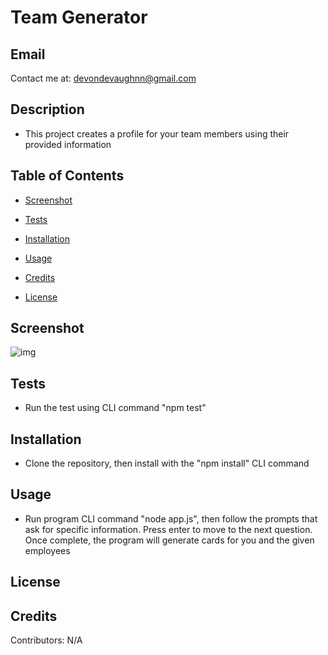 # Team Generator
## Email

Contact me at: devondevaughnn@gmail.com

## Description

 * This project creates a profile for your team members using their provided information

## Table of Contents
* [Screenshot](#screenshot)

* [Tests](#testing)

* [Installation](#install)

* [Usage](#usage)

* [Credits](#contribution)

* [License](#license)

## Screenshot
![img](Screenshot(210).png)

## Tests

* Run the test using CLI command "npm test"

## Installation

* Clone the repository, then install with the "npm install" CLI command
       
## Usage 

* Run program CLI command "node app.js", then follow the prompts that ask for specific information. Press enter to move to the next question. Once complete, the program will generate cards for you and the given employees

## License



## Credits

Contributors:
N/A
